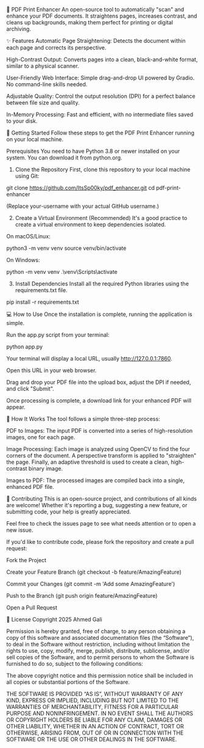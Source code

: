📄 PDF Print Enhancer
An open-source tool to automatically "scan" and enhance your PDF documents. It straightens pages, increases contrast, and cleans up backgrounds, making them perfect for printing or digital archiving.

✨ Features
Automatic Page Straightening: Detects the document within each page and corrects its perspective.

High-Contrast Output: Converts pages into a clean, black-and-white format, similar to a physical scanner.

User-Friendly Web Interface: Simple drag-and-drop UI powered by Gradio. No command-line skills needed.

Adjustable Quality: Control the output resolution (DPI) for a perfect balance between file size and quality.

In-Memory Processing: Fast and efficient, with no intermediate files saved to your disk.

🚀 Getting Started
Follow these steps to get the PDF Print Enhancer running on your local machine.

Prerequisites
You need to have Python 3.8 or newer installed on your system. You can download it from python.org.

1. Clone the Repository
   First, clone this repository to your local machine using Git:

git clone https://github.com/ItsSp00ky/pdf_enhancer.git
cd pdf-print-enhancer

(Replace your-username with your actual GitHub username.)

2. Create a Virtual Environment (Recommended)
   It's a good practice to create a virtual environment to keep dependencies isolated.

On macOS/Linux:

python3 -m venv venv
source venv/bin/activate

On Windows:

python -m venv venv
.\venv\Scripts\activate

3. Install Dependencies
   Install all the required Python libraries using the requirements.txt file.

pip install -r requirements.txt

💻 How to Use
Once the installation is complete, running the application is simple.

Run the app.py script from your terminal:

python app.py

Your terminal will display a local URL, usually http://127.0.0.1:7860.

Open this URL in your web browser.

Drag and drop your PDF file into the upload box, adjust the DPI if needed, and click "Submit".

Once processing is complete, a download link for your enhanced PDF will appear.

🤔 How It Works
The tool follows a simple three-step process:

PDF to Images: The input PDF is converted into a series of high-resolution images, one for each page.

Image Processing: Each image is analyzed using OpenCV to find the four corners of the document. A perspective transform is applied to "straighten" the page. Finally, an adaptive threshold is used to create a clean, high-contrast binary image.

Images to PDF: The processed images are compiled back into a single, enhanced PDF file.

🤝 Contributing
This is an open-source project, and contributions of all kinds are welcome! Whether it's reporting a bug, suggesting a new feature, or submitting code, your help is greatly appreciated.

Feel free to check the issues page to see what needs attention or to open a new issue.

If you'd like to contribute code, please fork the repository and create a pull request:

Fork the Project

Create your Feature Branch (git checkout -b feature/AmazingFeature)

Commit your Changes (git commit -m 'Add some AmazingFeature')

Push to the Branch (git push origin feature/AmazingFeature)

Open a Pull Request

📜 License
Copyright 2025 Ahmed Gali

Permission is hereby granted, free of charge, to any person obtaining a copy of this software and associated documentation files (the “Software”), to deal in the Software without restriction, including without limitation the rights to use, copy, modify, merge, publish, distribute, sublicense, and/or sell copies of the Software, and to permit persons to whom the Software is furnished to do so, subject to the following conditions:

The above copyright notice and this permission notice shall be included in all copies or substantial portions of the Software.

THE SOFTWARE IS PROVIDED “AS IS”, WITHOUT WARRANTY OF ANY KIND, EXPRESS OR IMPLIED, INCLUDING BUT NOT LIMITED TO THE WARRANTIES OF MERCHANTABILITY, FITNESS FOR A PARTICULAR PURPOSE AND NONINFRINGEMENT. IN NO EVENT SHALL THE AUTHORS OR COPYRIGHT HOLDERS BE LIABLE FOR ANY CLAIM, DAMAGES OR OTHER LIABILITY, WHETHER IN AN ACTION OF CONTRACT, TORT OR OTHERWISE, ARISING FROM, OUT OF OR IN CONNECTION WITH THE SOFTWARE OR THE USE OR OTHER DEALINGS IN THE SOFTWARE.
